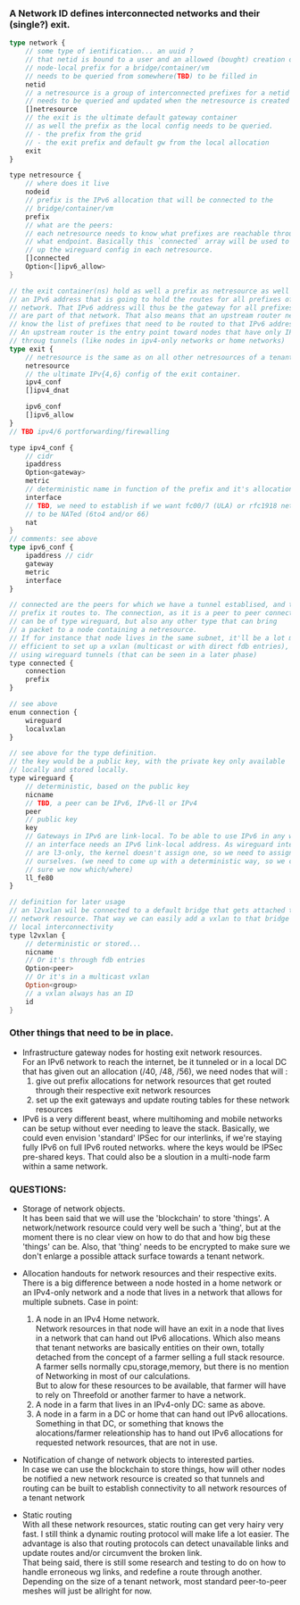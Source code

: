 
### A Network ID defines interconnected networks and their (single?) exit.

```rust
type network {
    // some type of ientification... an uuid ?
    // that netid is bound to a user and an allowed (bought) creation of a
    // node-local prefix for a bridge/container/vm
    // needs to be queried from somewhere(TBD) to be filled in
    netid
    // a netresource is a group of interconnected prefixes for a netid
    // needs to be queried and updated when the netresource is created
    []netresource 
    // the exit is the ultimate default gateway container
    // as well the prefix as the local config needs to be queried. 
    // - the prefix from the grid
    // - the exit prefix and default gw from the local allocation
    exit
}

type netresource {
    // where does it live
    nodeid
    // prefix is the IPv6 allocation that will be connected to the 
    // bridge/container/vm
    prefix
    // what are the peers:
    // each netresource needs to know what prefixes are reachable through
    // what endpoint. Basically this `connected` array will be used to build 
    // up the wireguard config in each netresource.
    []connected
    Option<[]ipv6_allow>
}

// the exit container(ns) hold as well a prefix as netresource as well
// an IPv6 address that is going to hold the routes for all prefixes of the
// network. That IPv6 address will thus be the gateway for all prefixes that
// are part of that network. That also means that an upstream router needs to
// know the list of prefixes that need to be routed to that IPv6 address.
// An upstream router is the entry point toward nodes that have only IPv6 acces
// throug tunnels (like nodes in ipv4-only networks or home networks)
type exit {
    // netresource is the same as on all other netresources of a tenant network
    netresource
    // the ultimate IPv{4,6} config of the exit container.
    ipv4_conf
    []ipv4_dnat

    ipv6_conf
    []ipv6_allow
}
// TBD ipv4/6 portforwarding/firewalling

type ipv4_conf {
    // cidr
    ipaddress 
    Option<gateway>
    metric
    // deterministic name in function of the prefix and it's allocation
    interface
    // TBD, we need to establish if we want fc00/7 (ULA) or rfc1918 networks 
    // to be NATed (6to4 and/or 66)
    nat
}
// comments: see above
type ipv6_conf {
    ipaddress // cidr
    gateway
    metric
    interface
}

// connected are the peers for which we have a tunnel establised, and the
// prefix it routes to. The connection, as it is a peer to peer connection,
// can be of type wireguard, but also any other type that can bring
// a packet to a node containing a netresource.
// If for instance that node lives in the same subnet, it'll be a lot more
// efficient to set up a vxlan (multicast or with direct fdb entries), than
// using wireguard tunnels (that can be seen in a later phase)
type connected {
    connection
    prefix
}

// see above
enum connection {
    wireguard
    localvxlan
}

// see above for the type definition.
// the key would be a public key, with the private key only available
// locally and stored locally. 
type wireguard {
    // deterministic, based on the public key
    nicname
    // TBD, a peer can be IPv6, IPv6-ll or IPv4
    peer
    // public key
    key
    // Gateways in IPv6 are link-local. To be able to use IPv6 in any way,
    // an interface needs an IPv6 link-local address. As wireguard interfaces 
    // are l3-only, the kernel doesn't assign one, so we need to assign one
    // ourselves. (we need to come up with a deterministic way, so we can be
    // sure we now which/where)
    ll_fe80
}

// definition for later usage
// an l2vxlan wil be connected to a default bridge that gets attached to the
// network resource. That way we can easily add a vxlan to that bridge for 
// local interconnectivity
type l2vxlan {
    // deterministic or stored... 
    nicname
    // Or it's through fdb entries 
    Option<peer>
    // Or it's in a multicast vxlan
    Option<group>
    // a vxlan always has an ID
    id
}

```

### Other things that need to be in place.

  - Infrastructure gateway nodes for hosting exit network resources.  
  For an IPv6 network to reach the internet, be it tunneled or in a local DC that has given out an allocation (/40, /48, /56), we need nodes that will :
    1. give out prefix allocations for network resources that get routed through their respective exit network resources
    1. set up the exit gateways and update routing tables for these network resources
  - IPv6 is a very different beast, where multihoming and mobile networks can be setup without ever needing to leave the stack. Basically, we could even envision 'standard' IPSec for our interlinks, if we're staying fully IPv6 on full IPv6 routed networks. where the keys would be IPSec pre-shared keys. That could also be a sloution in a multi-node farm within a same network.

### QUESTIONS:

  - Storage of network objects.  
  It has been said that we will use the 'blockchain' to store 'things'. A network/network resource could very well be such a 'thing', but at the moment there is no clear view on how to do that and how big these 'things' can be. Also, that 'thing' needs to be encrypted to make sure we don't enlarge a possible attack surface towards a tenant network. 
  
  - Allocation handouts for network resources and their respective exits.  
  There is a big difference between a node hosted in a home network or an IPv4-only network and a node that lives in a network that allows for multiple subnets. Case in point:  
    1. A node in an IPv4 Home network.  
    Network resources in that node will have an exit in a node that lives in a network that can hand out IPv6 allocations. Which also means that tenant networks are basically entities on their own, totally detached from the concept of a farmer selling a full stack resource. A farmer sells normally cpu,storage,memory, but there is no mention of Networking in most of our calculations.  
    But to alow for these resources to be available, that farmer will have to rely on Threefold or another farmer to have a network.
    1. A node in a farm that lives in an IPv4-only DC: same as above.
    1. A node in a farm in a DC or home that can hand out IPv6 allocations.  
    Something in that DC, or something that knows the alocations/farmer releationship has to hand out IPv6 allocations for requested network resources, that are not in use.
 
  - Notification of change of network objects to interested parties.  
  In case we can use the blockchain to store things, how will other nodes be notified a new network resource is created so that tunnels and routing can be built to establish connectivity to all network resources of a tenant network

  - Static routing  
  With all these network resources, static routing can get very hairy very fast. I still think a dynamic routing protocol will make life a lot easier. The advantage is also that routing protocols can detect unavailable links and update routes and/or circumvent the broken link.   
  That being said, there is still some research and testing to do on how to handle erroneous wg links, and redefine a route through another. Depending on the size of a tenant network, most standard peer-to-peer meshes will just be allright for now.
